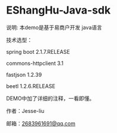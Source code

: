 # EShangHu-Java-sdk

说明:
本demo是基于易商户开发 java语言

技术选型：

spring boot 2.1.7.RELEASE

commons-httpclient 3.1

fastjson 1.2.39

beetl 1.2.6.RELEASE

DEMO中加了详细的注释，一看即懂。

作者：Jesse-liu  

邮箱：2683961691@qq.com
